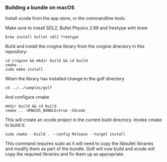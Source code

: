 ### Building a bundle on macOS

Install xcode from the app store, or the commandline tools.

Make sure to install SDL2, Bullet Physics 2.88 and freetype with brew

    brew install bullet sdl2 freetype

Build and install the crogine library from the crogine directory in this repository:

    cd crogine && mkdir build && cd build
    cmake ..
    sudo make install

When the library has installed change to the golf directory

    cd ../../samples/golf

And configure cmake

    mkdir build && cd build
    cmake .. -DMACOS_BUNDLE=true -GXcode

This will create an xcode project in the current build directory. Invoke cmake to build it:

    sudo cmake --build . --config Release --target install

This command requires sudo as it will need to copy the libbullet libraries and modify them as part of the bundle. Golf will now build and xcode will copy the required libraries and fix them up as appropriate.